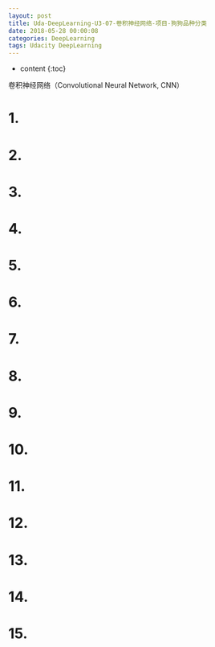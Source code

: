 ```yaml
---
layout: post
title: Uda-DeepLearning-U3-07-卷积神经网络-项目-狗狗品种分类
date: 2018-05-28 00:00:08
categories: DeepLearning
tags: Udacity DeepLearning
---
```

* content
{:toc}

卷积神经网络（Convolutional Neural Network, CNN）

# 1. 

# 2. 

# 3. 

# 4. 

# 5. 

# 6. 

# 7. 

# 8. 

# 9. 

# 10. 

# 11. 

# 12. 

# 13. 

# 14. 

# 15. 

